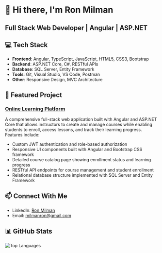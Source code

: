 # 👋 Hi there, I'm Ron Milman

## Full Stack Web Developer | Angular | ASP.NET

## 💻 Tech Stack

- **Frontend**: Angular, TypeScript, JavaScript, HTML5, CSS3, Bootstrap
- **Backend**: ASP.NET Core, C#, RESTful APIs
- **Database**: SQL Server, Entity Framework
- **Tools**: Git, Visual Studio, VS Code, Postman
- **Other**: Responsive Design, MVC Architecture

## 🚀 Featured Project

### [Online Learning Platform](https://github.com/MilmanRon/OnlineLearningPlatform)
A comprehensive full-stack web application built with Angular and ASP.NET Core that allows instructors to create and manage courses while enabling students to enroll, access lessons, and track their learning progress. Features include:

- Custom JWT authentication and role-based authorization
- Responsive UI components built with Angular and Bootstrap CSS framework
- Detailed course catalog page showing enrollment status and learning progress
- RESTful API endpoints for course management and student enrollment
- Relational database structure implemented with SQL Server and Entity Framework

## 📫 Connect With Me

- LinkedIn: [Ron Milman](https://linkedin.com/in/milmanron)
- Email: milmanron@gmail.com

## 📊 GitHub Stats

![Top Languages](https://github-readme-stats.vercel.app/api/top-langs/?username=MilmanRon&layout=compact&theme=tokyonight)

